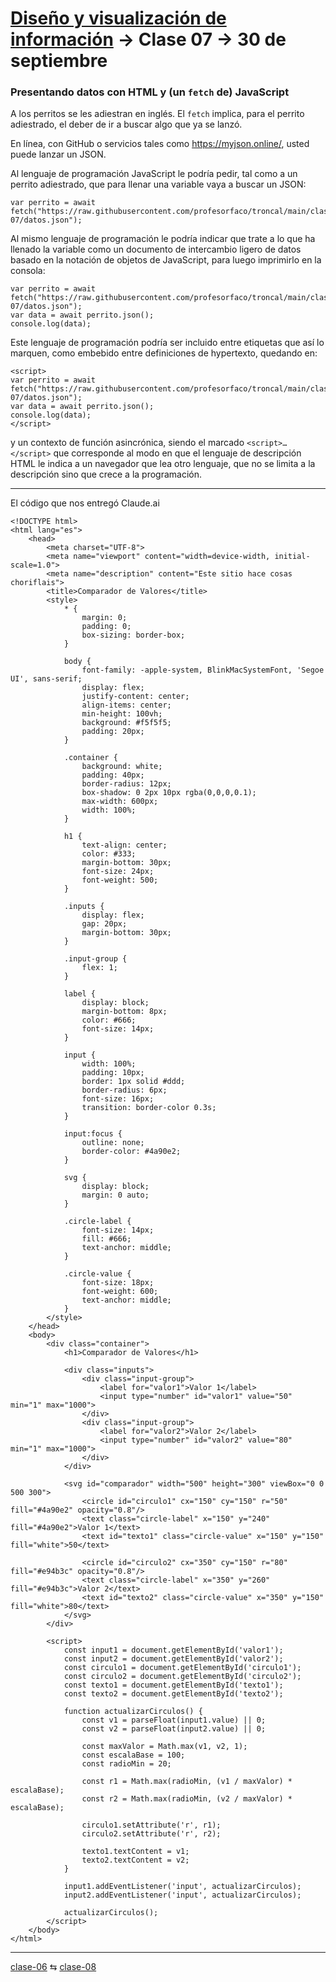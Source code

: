 # [Diseño y visualización de información](https://github.com/profesorfaco/troncal/) → Clase 07 → 30 de septiembre

### Presentando datos con HTML y (un `fetch` de) JavaScript

A los perritos se les adiestran en inglés. El `fetch` implica, para el perrito adiestrado, el deber de ir a buscar algo que ya se lanzó.

En línea, con GitHub o servicios tales como https://myjson.online/, usted puede lanzar un JSON. 

Al lenguaje de programación JavaScript le podría pedir, tal como a un perrito adiestrado, que para llenar una variable vaya a buscar un JSON:

```
var perrito = await fetch("https://raw.githubusercontent.com/profesorfaco/troncal/main/clase-07/datos.json");
```

Al mismo lenguaje de programación le podría indicar que trate a lo que ha llenado la variable como un documento de intercambio ligero de datos basado en la notación de objetos de JavaScript, para luego imprimirlo en la consola:

```
var perrito = await fetch("https://raw.githubusercontent.com/profesorfaco/troncal/main/clase-07/datos.json");
var data = await perrito.json();
console.log(data);
```

Este lenguaje de programación podría ser incluido entre etiquetas que así lo marquen, como embebido entre definiciones de hypertexto, quedando en: 

```
<script>
var perrito = await fetch("https://raw.githubusercontent.com/profesorfaco/troncal/main/clase-07/datos.json");
var data = await perrito.json();
console.log(data);
</script>
```




 y un contexto de función asincrónica, siendo el marcado `<script>…</script>` que corresponde al modo en que el lenguaje de descripción HTML le indica a un navegador que lea otro lenguaje, que no se limita a la descripción sino que crece a la programación.


- - - - - - - 

El código que nos entregó Claude.ai

```
<!DOCTYPE html>
<html lang="es">
    <head>
        <meta charset="UTF-8">
        <meta name="viewport" content="width=device-width, initial-scale=1.0">
        <meta name="description" content="Este sitio hace cosas choriflais">
        <title>Comparador de Valores</title>
        <style>
            * {
                margin: 0;
                padding: 0;
                box-sizing: border-box;
            }
            
            body {
                font-family: -apple-system, BlinkMacSystemFont, 'Segoe UI', sans-serif;
                display: flex;
                justify-content: center;
                align-items: center;
                min-height: 100vh;
                background: #f5f5f5;
                padding: 20px;
            }
            
            .container {
                background: white;
                padding: 40px;
                border-radius: 12px;
                box-shadow: 0 2px 10px rgba(0,0,0,0.1);
                max-width: 600px;
                width: 100%;
            }
            
            h1 {
                text-align: center;
                color: #333;
                margin-bottom: 30px;
                font-size: 24px;
                font-weight: 500;
            }
            
            .inputs {
                display: flex;
                gap: 20px;
                margin-bottom: 30px;
            }
            
            .input-group {
                flex: 1;
            }
            
            label {
                display: block;
                margin-bottom: 8px;
                color: #666;
                font-size: 14px;
            }
            
            input {
                width: 100%;
                padding: 10px;
                border: 1px solid #ddd;
                border-radius: 6px;
                font-size: 16px;
                transition: border-color 0.3s;
            }
            
            input:focus {
                outline: none;
                border-color: #4a90e2;
            }
            
            svg {
                display: block;
                margin: 0 auto;
            }
            
            .circle-label {
                font-size: 14px;
                fill: #666;
                text-anchor: middle;
            }
            
            .circle-value {
                font-size: 18px;
                font-weight: 600;
                text-anchor: middle;
            }
        </style>
    </head>
    <body>
        <div class="container">
            <h1>Comparador de Valores</h1>
            
            <div class="inputs">
                <div class="input-group">
                    <label for="valor1">Valor 1</label>
                    <input type="number" id="valor1" value="50" min="1" max="1000">
                </div>
                <div class="input-group">
                    <label for="valor2">Valor 2</label>
                    <input type="number" id="valor2" value="80" min="1" max="1000">
                </div>
            </div>
            
            <svg id="comparador" width="500" height="300" viewBox="0 0 500 300">
                <circle id="circulo1" cx="150" cy="150" r="50" fill="#4a90e2" opacity="0.8"/>
                <text class="circle-label" x="150" y="240" fill="#4a90e2">Valor 1</text>
                <text id="texto1" class="circle-value" x="150" y="150" fill="white">50</text>
                
                <circle id="circulo2" cx="350" cy="150" r="80" fill="#e94b3c" opacity="0.8"/>
                <text class="circle-label" x="350" y="260" fill="#e94b3c">Valor 2</text>
                <text id="texto2" class="circle-value" x="350" y="150" fill="white">80</text>
            </svg>
        </div>

        <script>
            const input1 = document.getElementById('valor1');
            const input2 = document.getElementById('valor2');
            const circulo1 = document.getElementById('circulo1');
            const circulo2 = document.getElementById('circulo2');
            const texto1 = document.getElementById('texto1');
            const texto2 = document.getElementById('texto2');
            
            function actualizarCirculos() {
                const v1 = parseFloat(input1.value) || 0;
                const v2 = parseFloat(input2.value) || 0;
                
                const maxValor = Math.max(v1, v2, 1);
                const escalaBase = 100;
                const radioMin = 20;
                
                const r1 = Math.max(radioMin, (v1 / maxValor) * escalaBase);
                const r2 = Math.max(radioMin, (v2 / maxValor) * escalaBase);
                
                circulo1.setAttribute('r', r1);
                circulo2.setAttribute('r', r2);
                
                texto1.textContent = v1;
                texto2.textContent = v2;
            }
            
            input1.addEventListener('input', actualizarCirculos);
            input2.addEventListener('input', actualizarCirculos);
            
            actualizarCirculos();
        </script>
    </body>
</html>
```


_ _ _ _ 

[clase-06](https://github.com/profesorfaco/troncal/blob/main/clase-06/README.md) ⇆ [clase-08](https://github.com/profesorfaco/troncal/blob/main/clase-08/README.md)
